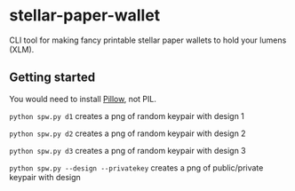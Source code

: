 # stellar-paper-wallet
CLI tool for making fancy printable stellar paper wallets to hold your lumens (XLM).

## Getting started

You would need to install [Pillow](http://pillow.readthedocs.io/en/3.0.x/installation.html), not PIL.

`python spw.py d1` creates a png of random keypair with design 1

`python spw.py d2` creates a png of random keypair with design 2

`python spw.py d3` creates a png of random keypair with design 3

`python spw.py --design --privatekey` creates a png of public/private keypair with design
